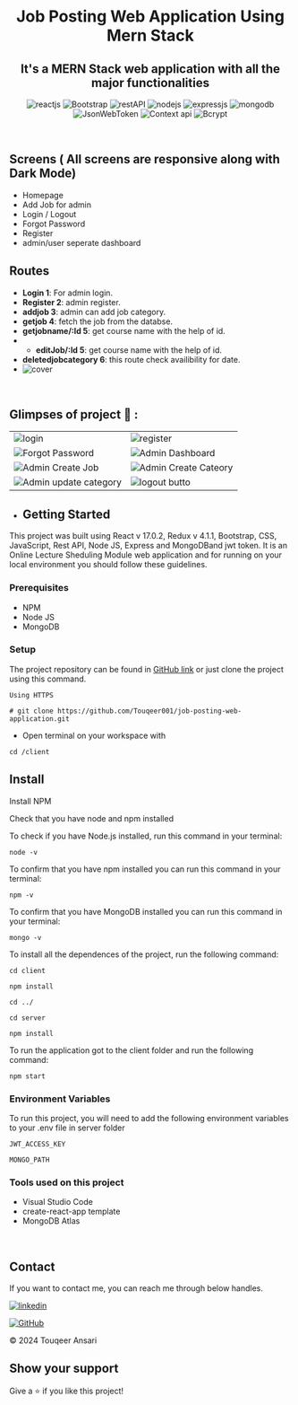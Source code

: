 <h1 align="center">Job Posting Web Application Using Mern Stack</h1> 
<h2 align="center">It's a MERN Stack web application with all the major functionalities</h2>
<p align="center">
    <img src="https://img.shields.io/badge/React_(17.0.2)-20232A?style=for-the-badge&logo=react&logoColor=61DAFB" alt="reactjs" />
   <img src="https://img.shields.io/badge/Bootstrap%20-3bc7bd?style=for-the-badge&logo=Bootstrap&logoColor=white" alt="Bootstrap"/>
    <img src="https://img.shields.io/badge/Rest_API-02303A?style=for-the-badge&logo=react-router&logoColor=white" alt="restAPI"/>
    <img src="https://img.shields.io/badge/Node.js-339933?style=for-the-badge&logo=nodedotjs&logoColor=white" alt="nodejs" />
    <img src="https://img.shields.io/badge/Express.js-000000?style=for-the-badge&logo=express&logoColor=white" alt="expressjs"/>
    <img src="https://img.shields.io/badge/MongoDB-4EA94B?style=for-the-badge&logo=mongodb&logoColor=white" alt="mongodb"/>
 <img src="https://img.shields.io/badge/JWT-000000?style=for-the-badge&logo=JSON%20web%20tokens&logoColor=white" alt="JsonWebToken" />
      <img src="https://img.shields.io/badge/Context api%20-3bc7bd?style=for-the-badge&logo=Context api&logoColor=white" alt="Context api"/>
    <img src="https://img.shields.io/badge/Bcrypt%20-3bc7bd?style=for-the-badge&logo=Bcrypt&logoColor=white" alt="Bcrypt"/>
</p>
<br />
  
  ## Screens ( All screens are responsive along with Dark Mode)
   - Homepage
   - Add Job for admin
   - Login / Logout
   - Forgot Password
   - Register
   - admin/user seperate dashboard
 ## Routes
- **Login 1**: For admin login.
- **Register 2**: admin register.
- **addjob 3**: admin can add job category.
- **getjob 4**: fetch the job from the databse.
- **getjobname/:Id 5**: get course name with the help of id.
- - **editJob/:Id 5**: get course name with the help of id.
- **deletedjobcategory  6**: this route check availibility for date.
-  ![cover](https://github.com/Touqeer001/Lecture-Sheduling-Module/assets/126690073/46bd4032-5a30-439b-b2a5-c1135f4a6eb5)

<br/>

## Glimpses of project 🙈 :


<table>
  <tr>
   <td><img src="https://github.com/Touqeer001/Lecture-Sheduling-Module/assets/126690073/73456ae0-53d6-4e53-acda-d67d1cbd891b" alt="login" />
   <td><img src="https://github.com/Touqeer001/job-posting-web-application/assets/126690073/6e7d90bc-3331-4ea3-8921-bee830bdf98d" alt="register" /></td>
  </tr>
  <tr>
   <td><img src="https://github.com/Touqeer001/Lecture-Sheduling-Module/assets/126690073/af545b33-1642-48bf-9823-a0ee4ef3be73" alt="Forgot Password" /></td>
    <td><img src="https://github.com/Touqeer001/Lecture-Sheduling-Module/assets/126690073/576dfd5b-7e7d-490f-9f17-59eb3a7c835d" alt="Admin Dashboard" /></td>
  </tr>
  <tr>
    <td><img src="https://github.com/Touqeer001/Lecture-Sheduling-Module/assets/126690073/991f1164-3075-41d6-8ada-d55532741348" alt="Admin Create Job" /></td>
     <td><img src="https://github.com/Touqeer001/Lecture-Sheduling-Module/assets/126690073/a18f20b3-638b-440b-a7e1-99bfd6b1c515" alt="Admin Create Cateory" /></td>
  </tr>
  <tr>
     <td><img src="https://github.com/Touqeer001/Lecture-Sheduling-Module/assets/126690073/5542ba1c-6f63-49c3-8fe6-6b86e2d65296" alt="Admin update category" /></td>
    <td><img src="https://github.com/Touqeer001/Lecture-Sheduling-Module/assets/126690073/e1889049-d7a4-4fb6-8521-739243a30545" alt="logout butto" /></td>
  </tr>
 
  
 
</table>


- ## Getting Started

This project was built using React v 17.0.2, Redux v 4.1.1, Bootstrap, CSS, JavaScript, Rest API, Node JS, Express and MongoDBand jwt token. It is an Online Lecture Sheduling Module web application and for running on your local environment you should follow these guidelines.


### Prerequisites

- NPM 
- Node JS
- MongoDB

### Setup


The project repository can be found in [GitHub link](https://github.com/Touqeer001/job-posting-web-application.git) or just clone the project using this command. 


```
Using HTTPS

# git clone https://github.com/Touqeer001/job-posting-web-application.git
```

+ Open terminal on your workspace with

```
cd /client
```


## Install

Install NPM

Check that you have node and npm installed

To check if you have Node.js installed, run this command in your terminal:


```
node -v
```

To confirm that you have npm installed you can run this command in your terminal:


```
npm -v
```

To confirm that you have MongoDB installed you can run this command in your terminal:


```
mongo -v
```


To install all the dependences of the project, run the following command:


```
cd client

npm install

cd ../

cd server

npm install
```


To run the application got to the client folder and run the following command:

```
npm start
```

### Environment Variables

To run this project, you will need to add the following environment variables to your .env file in server folder

`JWT_ACCESS_KEY`

`MONGO_PATH`


### Tools used on this project

- Visual Studio Code
- create-react-app template
- MongoDB Atlas

<br/>



## Contact

If you want to contact me, you can reach me through below handles.


[![linkedin](https://img.shields.io/badge/touqeer-0077B5?style=for-the-badge&logo=linkedin&logoColor=white)](https://www.linkedin.com/in/touqeer-ansari) 


[![GitHub](https://img.shields.io/badge/Touqeer001-20232A?style=for-the-badge&logo=Github&logoColor=white)](https://github.com/Touqeer001)

© 2024 Touqeer Ansari




## Show your support

Give a ⭐️ if you like this project!




